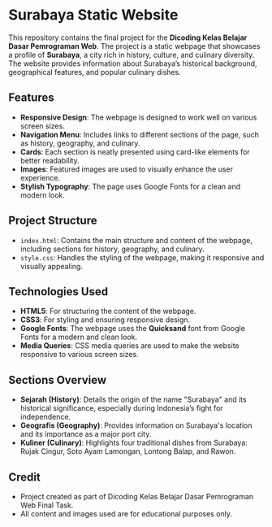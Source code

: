 # Surabaya Static Website
This repository contains the final project for the **Dicoding Kelas Belajar Dasar Pemrograman Web**. The project is a static webpage that showcases a profile of **Surabaya**, a city rich in history, culture, and culinary diversity. The website provides information about Surabaya’s historical background, geographical features, and popular culinary dishes.

## Features

- **Responsive Design**: The webpage is designed to work well on various screen sizes.
- **Navigation Menu**: Includes links to different sections of the page, such as history, geography, and culinary.
- **Cards**: Each section is neatly presented using card-like elements for better readability.
- **Images**: Featured images are used to visually enhance the user experience.
- **Stylish Typography**: The page uses Google Fonts for a clean and modern look.

## Project Structure

- `index.html`: Contains the main structure and content of the webpage, including sections for history, geography, and culinary.
- `style.css`: Handles the styling of the webpage, making it responsive and visually appealing.

## Technologies Used

- **HTML5**: For structuring the content of the webpage.
- **CSS3**: For styling and ensuring responsive design.
- **Google Fonts**: The webpage uses the **Quicksand** font from Google Fonts for a modern and clean look.
- **Media Queries**: CSS media queries are used to make the website responsive to various screen sizes.

## Sections Overview

- **Sejarah (History)**: Details the origin of the name "Surabaya" and its historical significance, especially during Indonesia’s fight for independence.
- **Geografis (Geography)**: Provides information on Surabaya's location and its importance as a major port city.
- **Kuliner (Culinary)**: Highlights four traditional dishes from Surabaya: Rujak Cingur, Soto Ayam Lamongan, Lontong Balap, and Rawon.

## Credit
- Project created as part of Dicoding Kelas Belajar Dasar Pemrograman Web Final Task.
- All content and images used are for educational purposes only.
